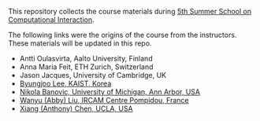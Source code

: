 This repository collects the course materials during [5th Summer School on Computational Interaction](http://computationalhci2019.com/).

The following links were the origins of the course from the instructors. These materials will be updated in this repo.

+ Antti Oulasvirta, Aalto University, Finland
+ Anna Maria Feit, ETH Zurich, Switzerland
+ Jason Jacques, University of Cambridge, UK
+ [Byungjoo Lee, KAIST, Korea](https://github.com/leebyungjoo/temporalpointing)
+ [Nikola Banovic, University of Michigan, Ann Arbor, USA](https://github.com/comp-hci-lab/computational_modeling_hci)
+ [Wanyu (Abby) Liu, IRCAM Centre Pompidou, France](https://github.com/wanyuliu/5thComputationalInteraction)
+ [Xiang (Anthony) Chen, UCLA, USA](https://github.com/ucla-hci/gextures)